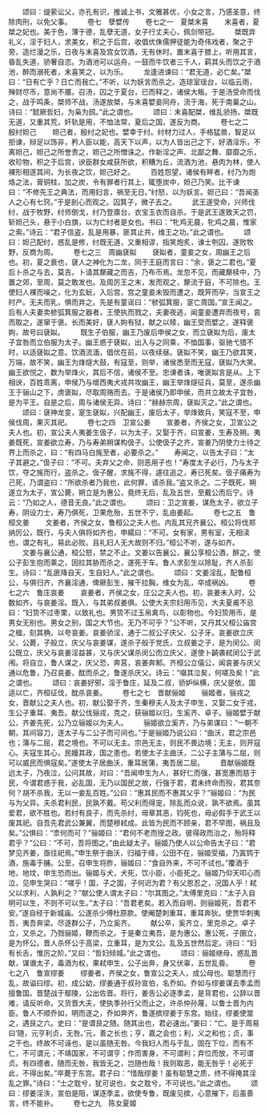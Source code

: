 <!-- { "loadSidebar": true } -->
　　颂曰：缇萦讼父，亦孔有识，推诚上书，文雅甚优，小女之言，乃感圣意，终除肉刑，以免父事。
　　卷七　孽嬖传
　　卷七之一　夏桀末喜
　　末喜者，夏桀之妃也。美于色，薄于德，乱孽无道，女子行丈夫心，佩剑带冠。
　　桀既弃礼义，淫于妇人，求美女，积之于后宫，收倡优侏儒狎徒能为奇伟戏者，聚之于旁，造烂漫之乐，日夜与末喜及宫女饮酒，无有休时。置末喜于膝上，听用其言，昏乱失道，骄奢自恣。为酒池可以运舟，一鼓而牛饮者三千人，羁其头而饮之于酒池，醉而溺死者，末喜笑之，以为乐。
　　龙逢进谏曰：“君无道，必亡矣。”桀曰：“日有亡乎？日亡而我亡。”不听，以为妖言而杀之。造琼室瑶台，以临云雨，殚财尽币，意尚不餍。召汤，囚之于夏台，已而释之，诸侯大叛。于是汤受命而伐之，战于鸣条，桀师不战，汤遂放桀，与末喜嬖妾同舟，流于海，死于南巢之山。诗曰：“懿厥哲妇，为枭为鸱。”此之谓也。
　　颂曰：末喜配桀，维乱骄扬，桀既无道，又重其荒，奸轨是用，不恤法常，夏后之国，遂反为商。
　　卷七之二　殷纣妲己
　　妲己者，殷纣之妃也。嬖幸于纣。纣材力过人，手格猛兽，智足以拒谏，辩足以饰非，矜人臣以能，高天下以声，以为人皆出己之下，好酒淫乐，不离妲己，妲己之所誉贵之，妲己之所憎诛之。作新淫之声、北鄙之舞、靡靡之乐，收珍物，积之于后宫，谀臣群女咸获所欲，积糟为丘，流酒为池，悬肉为林，使人裸形相逐其间，为长夜之饮，妲己好之。
　　百姓怨望，诸侯有畔者，纣乃为炮烙之法，膏铜柱，加之炭，令有罪者行其上，辄堕炭中，妲己乃笑。比干谏曰：“不修先王之典法，而用妇言，祸至无日。”纣怒，以为妖言。妲己曰：“吾闻圣人之心有七窍。”于是剖心而观之。囚箕子，微子去之。
　　武王遂受命，兴师伐纣，战于牧野，纣师倒戈，纣乃登廪台，衣宝玉衣而自杀。于是武王遂致天之罚，斩妲己头，悬于小白旗，以为亡纣者是女也。书曰：“牝鸡无晨，牝鸡之晨，惟家之索。”诗云：“君子信盗，乱是用暴，匪其止共，维王之功。”此之谓也。
　　颂曰：妲己配纣，惑乱是修，纣既无道，又重相谬，指笑炮炙，谏士刳囚，遂败牧野，反商为周。
　　卷七之三　周幽褎姒
　　褎姒者，童妾之女，周幽王之后也。初，夏之衰也，褎人之神化为二龙，同于王庭而言曰：“余，褒之二君也。”夏后卜杀之与去，莫吉。卜请其漦藏之而吉，乃布币焉。龙忽不见，而藏漦椟中，乃置之郊，至周，莫之敢发也。及周厉王之末，发而观之，漦流于庭，不可除也。王使妇人裸而噪之，化为玄蚖，入后宫，宫之童妾未毁而遭之，既笄而孕，当宣王之时产。无夫而乳，惧而弃之。先是有童谣曰：“楌弧箕服，寔亡周国。”宣王闻之。后有人夫妻卖楌弧箕服之器者，王使执而戮之，夫妻夜逃，闻童妾遭弃而夜号，哀而取之，遂窜于褒。长而美好，褎人姁有狱，献之以赎，幽王受而嬖之，遂释褒姁，故号曰褎姒。
　　既生子伯服，幽王乃废后申侯之女，而立褎姒为后，废太子宜咎而立伯服为太子。幽王惑于褎姒，出入与之同乘，不恤国事，驱驰弋猎不时，以适褎姒之意。饮酒流湎，倡优在前，以夜续昼。褎姒不笑，幽王乃欲其笑，万端，故不笑，幽王为烽燧大鼓，有寇至，则举，诸侯悉至而无寇，褎姒乃大笑。幽王欲悦之，数为举烽火，其后不信，诸侯不至。忠谏者诛，唯褒姒言是从。上下相谀，百姓乖离，申侯乃与缯西夷犬戎共攻幽王，幽王举烽燧征兵，莫至，遂杀幽王于骊山之下，虏褒姒，尽取周赂而去。于是诸侯乃即申侯，而共立故太子宜咎，是为平王。自是之后，周与诸侯无异。诗曰：“赫赫宗周，褎姒灭之。”此之谓也。
　　颂曰：褎神龙变，寔生褎姒，兴配幽王，废后太子，举烽致兵，笑寇不至，申侯伐周，果灭其祀。
　　卷七之四　卫宣公姜
　　宣姜者，齐侯之女，卫宣公之夫人也。初，宣公夫人夷姜生伋子，以为太子，又娶于齐，曰宣姜，生寿及朔。夷姜既死，宣姜欲立寿，乃与寿弟朔谋构伋子。公使伋子之齐，宣姜乃阴使力士待之界上而杀之，曰：“有四马白旄至者，必要杀之。”
　　寿闻之，以告太子曰：“太子其避之。”伋子曰：“不可。夫弃父之命，则恶用子也！”寿度太子必行，乃与太子饮，夺之旄而行，盗杀之。伋子醒，求旄不得，遽往追之，寿已死矣。伋子痛寿为己死，乃谓盗曰：“所欲杀者乃我也，此何罪，请杀我。”盗又杀之。二子既死，朔遂立为太子，宣公薨，朔立是为惠公，竟终无后，乱及五世，至戴公而后宁。诗云：“乃如之人，德音无良。”此之谓也。
　　颂曰：卫之宣姜，谋危太子，欲立子寿，阴设力士，寿乃俱死，卫果危殆，五世不宁，乱由姜起。
　　卷七之五　鲁桓文姜
　　文姜者，齐侯之女，鲁桓公之夫人也。内乱其兄齐襄公。桓公将伐郑纳厉公，既行，与夫人俱将如齐也，申繻曰：“不可。女有家，男有室，无相渎也，谓之有礼，易此必败。且礼妇人无大故则不归。”桓公不听，遂与如齐。
　　文姜与襄公通，桓公怒，禁之不止。文姜以告襄公，襄公享桓公酒，醉之，使公子彭生抱而乘之，因拉其胁而杀之，遂死于车。鲁人求彭生以除耻，齐人杀彭生。诗曰：“乱匪降自天，生自妇人。”此之谓也。
　　颂曰：文姜淫乱，配鲁桓公，与俱归齐，齐襄淫通，俾厥彭生，摧干拉胸，维女为乱，卒成祸凶。
　　卷七之六　鲁庄哀姜
　　哀姜者，齐侯之女，庄公之夫人也。初，哀姜未入时，公数如齐，与哀姜淫。既入，与其弟叔姜俱。公使大夫宗妇用币见，大夫夏甫不忌曰：“妇贽不过枣栗，以致礼也。男贽不过玉帛禽鸟，以彰物也。今妇贽用币，是男女无别也。男女之别，国之大节也。无乃不可乎？”公不听，又丹其父桓公庙宫之楹，刻其桷，以夸哀姜。哀姜骄淫，通于二叔公子庆父、公子牙。哀姜欲立庆父，公薨，子般立，庆父与哀姜谋，遂杀子般于党氏，立叔姜之子，是为闵公。闵公既立，庆父与哀姜淫益甚，又与庆父谋杀闵公而立庆父，遂使卜齮袭弒闵公于武闱。将自立，鲁人谋之，庆父恐，奔莒，哀姜奔邾。齐桓公立僖公，闻哀姜与庆父通以危鲁，乃召哀姜，酖而杀之，鲁遂杀庆父。诗云：“啜其泣矣，何嗟及矣！”此之谓也。
　　颂曰：哀姜好邪，淫于鲁庄，延及二叔，骄妒纵横，庆父是依，国适以亡，齐桓征伐，酖杀哀姜。
　　卷七之七　晋献骊姬
　　骊姬者，骊戎之女，晋献公之夫人也。初，献公娶于齐，生秦穆夫人及太子申生，又娶二女于戎，生公子重耳、夷吾。献公伐骊戎，克之，获骊姬以归，生奚齐、卓子。骊姬嬖于献公，齐姜先死，公乃立骊姬以为夫人。
　　骊姬欲立奚齐，乃与弟谋曰：“一朝不朝，其间容刀，逐太子与二公子而可间也。”于是骊姬乃说公曰：“曲沃，君之宗邑也；蒲与二屈，君之境也。不可以无主。宗邑无主，则民不畏边境；无主，则开寇心。夫寇生其心，民嫚其政，国之患也。若使太子主曲沃，二公子主蒲与二屈，则可以威民而惧寇矣。”遂使太子居曲沃，重耳居蒲，夷吾居二屈。
　　晋献骊姬既远太子，乃夜泣，公问其故，对曰：“吾闻申生为人，甚好仁而强，甚宽惠而慈于民，今谓君惑于我，必乱国，无乃以国民之故，行强于君，君未终命而殁，君其奈何？胡不杀我，无以一妾乱百姓。”公曰：“惠其民而不惠其父乎？”骊姬曰：“为民与为父异。夫杀君利民，民孰不戴。苟父利而得宠，除乱而众说，孰不欲焉。虽其爱君，欲不胜也。若纣有良子，而先杀纣，毋章其恶，钧死也，毋必假手于武王以废其祀。自吾先君武公兼翼，而楚穆弒成。此皆为民而不顾亲，君不早图，祸且及矣。”公惧曰：“柰何而可？”骊姬曰：“君何不老而授之政。彼得政而治之，殆将释君乎？”公曰：“不可，吾将图之。”由此疑太子。骊姬乃使人以公命告太子曰：“君梦见齐姜，亟往祀焉。”申生祭于曲沃，归福于绛，公田不在，骊姬受福，乃寘鸩于酒，施毒于脯。公至，召申生将胙，骊姬曰：“食自外来，不可不试也。”覆酒于地，地坟，申生恐而出。骊姬与犬，犬死，饮小臣，小臣死之。骊姬乃仰天叩心而泣，见申生哭曰：“嗟乎！国，子之国，子何迟为君？有父恩忍之，况国人乎！弒父以求利，人孰利之？”献公使人谓太子曰：“尔其图之。”太傅里克曰：“太子入自明可以生，不则不可以生。”太子曰：“吾君老矣。若入而自明，则骊姬死，吾君不安。”遂自经于新城庙。公遂杀少傅杜原款。使阉楚刺重耳，重耳奔狄。使贾华刺夷吾，夷吾奔梁。尽逐群公子，乃立奚齐。
　　献公卒，奚齐立，里克杀之。卓子立，又杀之。乃戮骊姬，鞭而杀之。于是秦立夷吾，是为惠公。惠公死，子圉立，是为怀公。晋人杀怀公于高梁，立重耳，是为文公。乱及五世然后定。诗曰：“妇有长舌，惟厉之阶。”又曰：“哲妇倾城。”此之谓也。
　　颂曰：骊姬继母，惑乱晋献，谋谮太子，毒酒为权，果弒申生，公子出奔，身又伏辜，五世乱昏。
　　卷七之八　鲁宣缪姜
　　缪姜者，齐侯之女，鲁宣公之夫人，成公母也。聪慧而行乱，故谥曰缪。初，成公幼，缪姜通于叔孙宣伯，名乔如。乔如与缪姜谋去季孟而擅鲁国。晋楚战于鄢陵，公出佐晋。将行，姜告公必逐季孟，是背君也，公辞以晋难，请反听命。又货晋大夫，使执季孙行父而止之，许杀仲孙蔑，以鲁士晋为内臣。鲁人不顺乔如，明而逐之，乔如奔齐，鲁遂摈缪姜于东宫。始往，缪姜使筮之，遇艮之六。史曰：“是谓艮之随。随其出也，君必速出。”姜曰：“亡。是于周易曰‘随，元亨利贞，无咎。’元，善之长也；亨，嘉之会也；利，义之和也；贞，事之干也。终故不可诬也，是以虽随无咎。今我妇人而与于乱，固在下位，而有不仁，不可谓元；不靖国家，不可谓亨；作而害身，不可谓利；弃位而放，不可谓贞。有四德者，随而无咎，我皆无之，岂随也哉！我则取恶，能无咎乎！必死于此，不得出矣。”卒薨于东宫。君子曰：“惜哉缪姜！虽有聪慧之质，终不得掩其淫乱之罪。”诗曰：“士之耽兮，犹可说也，女之耽兮，不可说也。”此之谓也。
　　颂曰：缪姜淫泆，宣伯是阻，谋逐季孟，欲使专鲁，既废见摈，心意摧下，后虽善言，终不能补。
　　卷七之九　陈女夏姬
